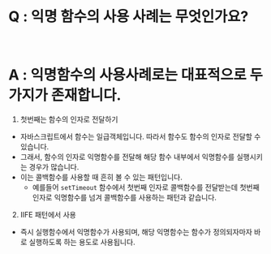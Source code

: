 # Q : 익명 함수의 사용 사례는 무엇인가요?

<br />

# A : 익명함수의 사용사례로는 대표적으로 두가지가 존재합니다.

1. 첫번째는 함수의 인자로 전달하기

- 자바스크립트에서 함수는 일급객체입니다. 따라서 함수도 함수의 인자로 전달할 수 있습니다.
- 그래서, 함수의 인자로 익명함수를 전달해 해당 함수 내부에서 익명함수를 실행시키는 경우가 많습니다.
- 이는 콜백함수를 사용할 때 흔히 볼 수 있는 패턴입니다.
  - 예를들어 `setTimeout` 함수에서 첫번째 인자로 콜백함수를 전달받는데 첫번째 인자로 익명함수를 넘겨 콜백함수를 사용하는 패턴과 같습니다.

2. IIFE 패턴에서 사용

- 즉시 실행함수에서 익명함수가 사용되며, 해당 익명함수는 함수가 정의되자마자 바로 실행하도록 하는 용도로 사용됩니다.
